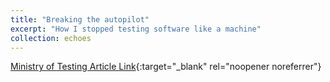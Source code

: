 ```yaml
---
title: "Breaking the autopilot"
excerpt: "How I stopped testing software like a machine"
collection: echoes
---
```




[Ministry of Testing Article Link](https://www.ministryoftesting.com/articles/breaking-the-autopilot-how-i-stopped-testing-software-like-a-machine){:target="_blank" rel="noopener noreferrer"}